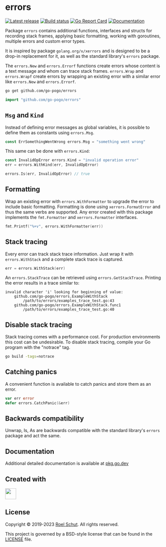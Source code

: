 errors
======
[![Latest release][latest-release-img]][latest-release-url]
[![Build status][build-status-img]][build-status-url]
[![Go Report Card][report-img]][report-url]
[![Documentation][doc-img]][doc-url]

[latest-release-img]: https://img.shields.io/github/release/go-pogo/errors.svg?label=latest

[latest-release-url]: https://github.com/go-pogo/errors/releases

[build-status-img]: https://github.com/go-pogo/errors/actions/workflows/test.yml/badge.svg

[build-status-url]: https://github.com/go-pogo/errors/actions/workflows/test.yml

[report-img]: https://goreportcard.com/badge/github.com/go-pogo/errors

[report-url]: https://goreportcard.com/report/github.com/go-pogo/errors

[doc-img]: https://godoc.org/github.com/go-pogo/errors?status.svg

[doc-url]: https://pkg.go.dev/github.com/go-pogo/errors


Package `errors` contains additional functions, interfaces and structs for
recording stack frames, applying basic formatting, working with goroutines,
multiple errors and custom error types.

It is inspired by package `golang.org/x/xerrors` and is designed to be a drop-in
replacement for it, as well as the standard library's `errors` package.

The `errors.New` and `errors.Errorf` functions create errors whose content is a
text message and whom can trace stack frames. `errors.Wrap` and `errors.Wrapf`
create errors by wrapping an existing error with a similar error like
`errors.New` and `errors.Errorf`.

```sh
go get github.com/go-pogo/errors
```

```go
import "github.com/go-pogo/errors"
```

## `Msg` and `Kind`
Instead of defining error messages as global variables, it is possible to define
them as constants using `errors.Msg`.

```go
const ErrSomethingWentWrong errors.Msg = "something went wrong"
```

This same can be done with `errors.Kind`:

```go
const InvalidOpError errors.Kind = "invalid operation error"
err = errors.WithKind(err, InvalidOpError)

errors.Is(err, InvalidOpError) // true
```

## Formatting
Wrap an existing error with `errors.WithFormatter` to upgrade the error to
include basic formatting.
Formatting is done using `xerrors.FormatError` and thus the same verbs are
supported. Any error created with this package implements the `fmt.Formatter`
and `xerrors.Formatter` interfaces.

```go
fmt.Printf("%+v", errors.WithFormatter(err))
```

## Stack tracing
Every error can track stack trace information. Just wrap it with
`errors.WithStack` and a complete stack trace is captured.

```go
err = errors.WithStack(err)
```

An `errors.StackTrace` can be retrieved using `errors.GetStackTrace`.
Printing the error results in a trace similar to:

	invalid character 'i' looking for beginning of value:
		github.com/go-pogo/errors.ExampleWithStack
			/path/to/errors/examples_trace_test.go:43
		github.com/go-pogo/errors.ExampleWithStack.func1
			/path/to/errors/examples_trace_test.go:40

## Disable stack tracing
Stack tracing comes with a performance cost. For production environments this
cost can be undesirable. To disable stack tracing, compile your Go program with
the "notrace" tag.

```sh
go build -tags=notrace
```

## Catching panics
A convenient function is available to catch panics and store them as an error.

```go
var err error
defer errors.CatchPanic(&err)
```

## Backwards compatibility
Unwrap, Is, As are backwards compatible with the standard library's `errors`
package and act the same.

## Documentation
Additional detailed documentation is available at [pkg.go.dev][doc-url]

## Created with
<a href="https://www.jetbrains.com/?from=go-pogo" target="_blank"><img src="https://resources.jetbrains.com/storage/products/company/brand/logos/GoLand_icon.png" width="35" /></a>

## License
Copyright © 2019-2023 [Roel Schut](https://roelschut.nl). All rights reserved.

This project is governed by a BSD-style license that can be found in the [LICENSE](LICENSE) file.
